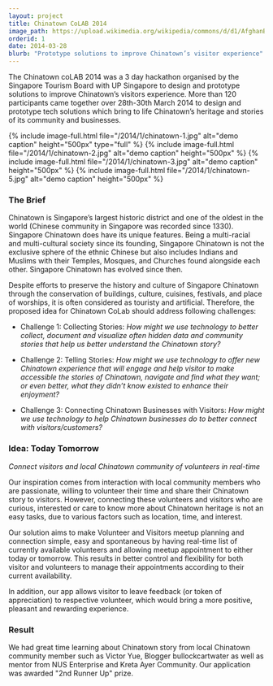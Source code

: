 ```yaml
---
layout: project
title: Chinatown CoLAB 2014
image_path: https://upload.wikimedia.org/wikipedia/commons/d/d1/AfghanBiscuit.jpg
orderid: 1
date: 2014-03-28
blurb: "Prototype solutions to improve Chinatown’s visitor experience"
---
```

The Chinatown coLAB 2014 was a 3 day hackathon organised by the Singapore Tourism Board with UP Singapore to design and prototype solutions to improve Chinatown’s visitors experience. More than 120 participants came together over 28th-30th March 2014 to design and prototype tech solutions which bring to life Chinatown’s heritage and stories of its community and businesses.

<!--more-->
{% include image-full.html file="/2014/1/chinatown-1.jpg" alt="demo caption" height="500px" type="full" %}
{% include image-full.html file="/2014/1/chinatown-2.jpg" alt="demo caption" height="500px"  %}
{% include image-full.html file="/2014/1/chinatown-3.jpg" alt="demo caption" height="500px"  %}
{% include image-full.html file="/2014/1/chinatown-5.jpg" alt="demo caption" height="500px"  %}
### The Brief
Chinatown is Singapore’s largest historic district and one of the oldest in the world (Chinese community in Singapore was recorded since 1330). Singapore Chinatown does have its unique features.  Being a multi-racial and multi-cultural society since its founding, Singapore Chinatown is not the exclusive sphere of the ethnic Chinese but also includes Indians and Muslims with their Temples, Mosques, and Churches found alongside each other. Singapore Chinatown has evolved since then. 


Despite efforts to preserve the history and culture of Singapore Chinatown through the conservation of buildings, culture, cuisines, festivals, and place of worships, it is often considered as touristy and artificial. Therefore, the proposed idea for Chinatown CoLab should address following challenges:

  * Challenge 1: Collecting Stories: *How might we use technology to better collect, document and visualize often hidden data and community stories that help us better understand the Chinatown story?*

  * Challenge 2: Telling Stories: *How might we use technology to offer new Chinatown experience that will engage and help visitor to make accessible the stories of Chinatown, navigate and find what they want; or even better, what they didn’t know existed to enhance their enjoyment?* 

  * Challenge 3: Connecting Chinatown Businesses with Visitors: *How might we use technology to help Chinatown businesses do to better connect with visitors/customers?*

### Idea: Today Tomorrow

*Connect visitors and local Chinatown community of volunteers in real-time*

Our inspiration comes from interaction with local community members who are passionate, willing to volunteer their time and share their Chinatown story to visitors. However, connecting these volunteers and visitors who are curious, interested or care to know more about Chinatown heritage is not an easy tasks, due to various factors such as location, time, and interest. 


Our solution aims to make Volunteer and Visitors meetup planning and connection simple, easy and spontaneous by having real-time list of currently available volunteers and allowing meetup appointment to either today or tomorrow. This results in better control and flexibility for both visitor and volunteers to manage their appointments according to their current availability. 


In addition, our app allows visitor to leave feedback (or token of appreciation) to respective volunteer, which would bring a more positive, pleasant and rewarding experience.

### Result
We had great time learning about Chinatown story from local Chinatown community member such as Victor Yue, Blogger bullockcartwater as well as mentor from NUS Enterprise and Kreta Ayer Community. Our application was awarded "2nd Runner Up" prize. 
